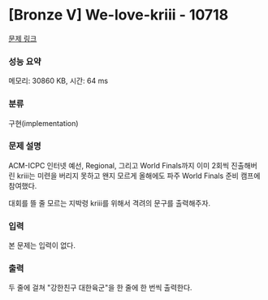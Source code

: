 # [Bronze V] We-love-kriii - 10718 

[문제 링크](https://www.acmicpc.net/problem/10718) 

### 성능 요약

메모리: 30860 KB, 시간: 64 ms

### 분류

구현(implementation)

### 문제 설명

ACM-ICPC 인터넷 예선, Regional, 그리고 World Finals까지 이미 2회씩 진출해버린 kriii는 미련을 버리지 못하고 왠지 모르게 올해에도 파주 World Finals 준비 캠프에 참여했다.

대회를 뜰 줄 모르는 지박령 kriii를 위해서 격려의 문구를 출력해주자.
### 입력 

 본 문제는 입력이 없다.
### 출력 

 두 줄에 걸쳐 "강한친구 대한육군"을 한 줄에 한 번씩 출력한다.


